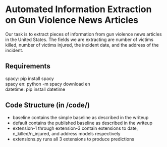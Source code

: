 # Automated Information Extraction on Gun Violence News Articles
Our task is to extract pieces of information from gun violence news articles in the United States. The fields we are extracting are number of victims killed, number of victims injured, the incident date, and the address of the incident. 

## Requirements
spacy: 		pip install spacy
<br />
spacy en: 	python -m spacy download en
<br />
datetime:   pip install datetime

## Code Structure (in /code/)
* baseline contains the simple baseline as described in the writeup
* default contains the published baseline as described in the writeup
* extension-1 through extension-3 contain extensions to date, n_killed/n_injured, and address models respectively
* extensions.py runs all 3 extensions to produce predictions